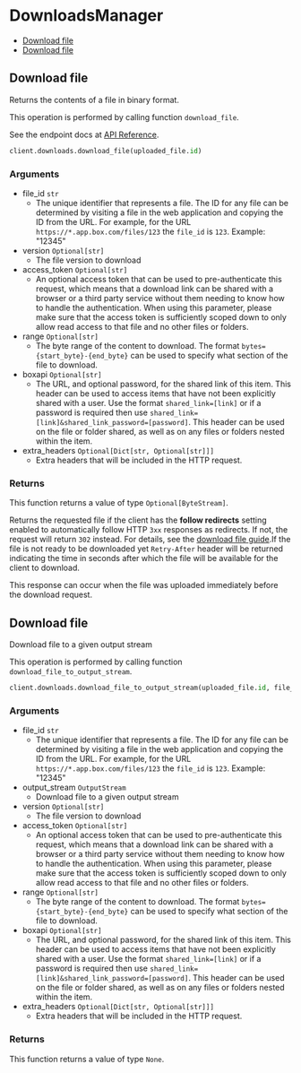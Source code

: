 # DownloadsManager

- [Download file](#download-file)
- [Download file](#download-file)

## Download file

Returns the contents of a file in binary format.

This operation is performed by calling function `download_file`.

See the endpoint docs at
[API Reference](https://developer.box.com/reference/get-files-id-content/).

<!-- sample get_files_id_content -->

```python
client.downloads.download_file(uploaded_file.id)
```

### Arguments

- file_id `str`
  - The unique identifier that represents a file. The ID for any file can be determined by visiting a file in the web application and copying the ID from the URL. For example, for the URL `https://*.app.box.com/files/123` the `file_id` is `123`. Example: "12345"
- version `Optional[str]`
  - The file version to download
- access_token `Optional[str]`
  - An optional access token that can be used to pre-authenticate this request, which means that a download link can be shared with a browser or a third party service without them needing to know how to handle the authentication. When using this parameter, please make sure that the access token is sufficiently scoped down to only allow read access to that file and no other files or folders.
- range `Optional[str]`
  - The byte range of the content to download. The format `bytes={start_byte}-{end_byte}` can be used to specify what section of the file to download.
- boxapi `Optional[str]`
  - The URL, and optional password, for the shared link of this item. This header can be used to access items that have not been explicitly shared with a user. Use the format `shared_link=[link]` or if a password is required then use `shared_link=[link]&shared_link_password=[password]`. This header can be used on the file or folder shared, as well as on any files or folders nested within the item.
- extra_headers `Optional[Dict[str, Optional[str]]]`
  - Extra headers that will be included in the HTTP request.

### Returns

This function returns a value of type `Optional[ByteStream]`.

Returns the requested file if the client has the **follow
redirects** setting enabled to automatically
follow HTTP `3xx` responses as redirects. If not, the request
will return `302` instead.
For details, see
the [download file guide](g://downloads/file#download-url).If the file is not ready to be downloaded yet `Retry-After` header will
be returned indicating the time in seconds after which the file will
be available for the client to download.

This response can occur when the file was uploaded immediately before the
download request.

## Download file

Download file to a given output stream

This operation is performed by calling function `download_file_to_output_stream`.

```python
client.downloads.download_file_to_output_stream(uploaded_file.id, file_output_stream)
```

### Arguments

- file_id `str`
  - The unique identifier that represents a file. The ID for any file can be determined by visiting a file in the web application and copying the ID from the URL. For example, for the URL `https://*.app.box.com/files/123` the `file_id` is `123`. Example: "12345"
- output_stream `OutputStream`
  - Download file to a given output stream
- version `Optional[str]`
  - The file version to download
- access_token `Optional[str]`
  - An optional access token that can be used to pre-authenticate this request, which means that a download link can be shared with a browser or a third party service without them needing to know how to handle the authentication. When using this parameter, please make sure that the access token is sufficiently scoped down to only allow read access to that file and no other files or folders.
- range `Optional[str]`
  - The byte range of the content to download. The format `bytes={start_byte}-{end_byte}` can be used to specify what section of the file to download.
- boxapi `Optional[str]`
  - The URL, and optional password, for the shared link of this item. This header can be used to access items that have not been explicitly shared with a user. Use the format `shared_link=[link]` or if a password is required then use `shared_link=[link]&shared_link_password=[password]`. This header can be used on the file or folder shared, as well as on any files or folders nested within the item.
- extra_headers `Optional[Dict[str, Optional[str]]]`
  - Extra headers that will be included in the HTTP request.

### Returns

This function returns a value of type `None`.
